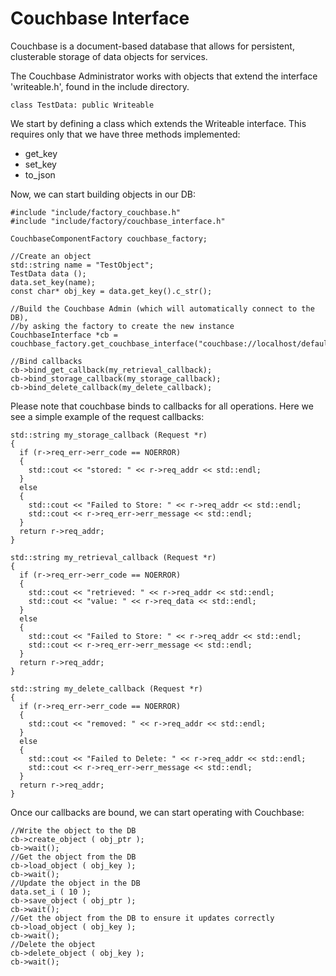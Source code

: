 # Couchbase Interface

Couchbase is a document-based database that allows for persistent, clusterable storage of data objects
for services.

The Couchbase Administrator works with objects that extend the interface 'writeable.h', found in the include directory.

`class TestData: public Writeable`

We start by defining a class which extends the Writeable interface.  This requires only that we have three
methods implemented:

* get_key
* set_key
* to_json

Now, we can start building objects in our DB:

    #include "include/factory_couchbase.h"
    #include "include/factory/couchbase_interface.h"

    CouchbaseComponentFactory couchbase_factory;

    //Create an object
    std::string name = "TestObject";
    TestData data ();
    data.set_key(name);
    const char* obj_key = data.get_key().c_str();

    //Build the Couchbase Admin (which will automatically connect to the DB),
    //by asking the factory to create the new instance
    CouchbaseInterface *cb = couchbase_factory.get_couchbase_interface("couchbase://localhost/default");

    //Bind callbacks
    cb->bind_get_callback(my_retrieval_callback);
    cb->bind_storage_callback(my_storage_callback);
    cb->bind_delete_callback(my_delete_callback);

Please note that couchbase binds to callbacks for all operations.  Here we see a simple example of the request callbacks:

    std::string my_storage_callback (Request *r)
    {
      if (r->req_err->err_code == NOERROR)
      {
        std::cout << "stored: " << r->req_addr << std::endl;
      }
      else
      {
        std::cout << "Failed to Store: " << r->req_addr << std::endl;
        std::cout << r->req_err->err_message << std::endl;
      }
      return r->req_addr;
    }

    std::string my_retrieval_callback (Request *r)
    {
      if (r->req_err->err_code == NOERROR)
      {
        std::cout << "retrieved: " << r->req_addr << std::endl;
        std::cout << "value: " << r->req_data << std::endl;
      }
      else
      {
        std::cout << "Failed to Store: " << r->req_addr << std::endl;
        std::cout << r->req_err->err_message << std::endl;
      }
      return r->req_addr;
    }

    std::string my_delete_callback (Request *r)
    {
      if (r->req_err->err_code == NOERROR)
      {
        std::cout << "removed: " << r->req_addr << std::endl;
      }
      else
      {
        std::cout << "Failed to Delete: " << r->req_addr << std::endl;
        std::cout << r->req_err->err_message << std::endl;
      }
      return r->req_addr;
    }


Once our callbacks are bound, we can start operating with Couchbase:

    //Write the object to the DB
    cb->create_object ( obj_ptr );
    cb->wait();
    //Get the object from the DB
    cb->load_object ( obj_key );
    cb->wait();
    //Update the object in the DB
    data.set_i ( 10 );
    cb->save_object ( obj_ptr );
    cb->wait();
    //Get the object from the DB to ensure it updates correctly
    cb->load_object ( obj_key );
    cb->wait();
    //Delete the object
    cb->delete_object ( obj_key );
    cb->wait();

